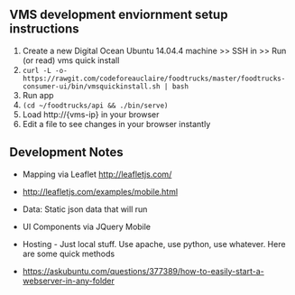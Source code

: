 ## VMS development enviornment setup instructions

1. Create a new Digital Ocean Ubuntu 14.04.4 machine >> SSH in >> Run (or read) vms quick install
 1. `curl -L -o- https://rawgit.com/codeforeauclaire/foodtrucks/master/foodtrucks-consumer-ui/bin/vmsquickinstall.sh | bash`
 1. Run app
  1. `(cd ~/foodtrucks/api && ./bin/serve)`
  1. Load http://{vms-ip} in your browser
  1. Edit a file to see changes in your browser instantly

## Development Notes

* Mapping via Leaflet http://leafletjs.com/
 * http://leafletjs.com/examples/mobile.html
 * Data: Static json data that will run
* UI Components via JQuery Mobile

* Hosting - Just local stuff.  Use apache, use python, use whatever.  Here are some quick methods
 * https://askubuntu.com/questions/377389/how-to-easily-start-a-webserver-in-any-folder
